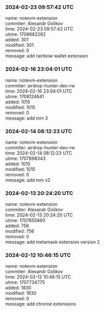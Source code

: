 ### 2024-02-23 09:57:42 UTC
name: notevm-extension  
commiter: Alexandr Golikov  
time: 2024-02-23 09:57:42 UTC  
utime: 1708682262  
added: 301  
modified: 301  
removed: 0  
message: add rainbow wallet extension

### 2024-02-16 23:04:01 UTC
name: notevm-extension  
commiter: airdrop-hunter-dev-rw  
time: 2024-02-16 23:04:01 UTC  
utime: 1708124641  
added: 1015  
modified: 1015  
removed: 0  
message: add mm 3

### 2024-02-14 08:12:23 UTC
name: notevm-extension  
commiter: airdrop-hunter-dev-rw  
time: 2024-02-14 08:12:23 UTC  
utime: 1707898343  
added: 1015  
modified: 1015  
removed: 0  
message: add mm v2

### 2024-02-13 20:24:20 UTC
name: notevm-extension  
commiter: Alexandr Golikov  
time: 2024-02-13 20:24:20 UTC  
utime: 1707855860  
added: 756  
modified: 756  
removed: 0  
message: add metamask extension version 2

### 2024-02-12 10:46:15 UTC
name: notevm-extension  
commiter: Alexandr Golikov  
time: 2024-02-12 10:46:15 UTC  
utime: 1707734775  
added: 1830  
modified: 1830  
removed: 0  
message: add chrome extensions

